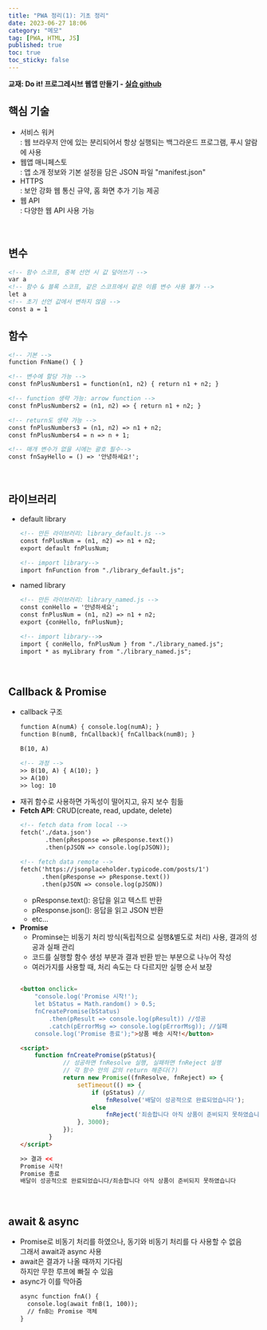 ```yaml
---
title: "PWA 정리(1): 기초 정리"
date: 2023-06-27 18:06
category: "메모"
tag: [PWA, HTML, JS]
published: true
toc: true
toc_sticky: false
---
```

**교재: Do it! 프로그레시브 웹앱 만들기 - [실습 github](https://github.com/codedesign-webapp)**

## **핵심 기술**
- 서비스 워커<br>
  : 웹 브라우저 안에 있는 분리되어서 항상 실행되는 백그라운드 프로그램, 푸시 알람에 사용 
- 웹앱 매니페스토<br>
  : 앱 소개 정보와 기본 설정을 담은 JSON 파일 "manifest.json"
- HTTPS<br>
  : 보안 강화 웹 통신 규약, 홈 화면 추가 기능 제공
- 웹 API<br>
  : 다양한 웹 API 사용 가능

<br>

## **변수**
```html
<!-- 함수 스코프, 중복 선언 시 값 덮어쓰기 -->
var a
<!-- 함수 & 블록 스코프, 같은 스코프에서 같은 이름 변수 사용 불가 -->
let a 
<!-- 초기 선언 값에서 변하지 않음 -->
const a = 1
```

## **함수**
    
```html
<!-- 기본 -->
function FnName() { }

<!-- 변수에 할당 가능 -->     
const fnPlusNumbers1 = function(n1, n2) { return n1 + n2; }

<!-- function 생략 가능: arrow function -->
const fnPlusNumbers2 = (n1, n2) => { return n1 + n2; }

<!-- return도 생략 가능 -->
const fnPlusNumbers3 = (n1, n2) => n1 + n2;
const fnPlusNumbers4 = n => n + 1;

<!-- 매개 변수가 없을 시에는 괄호 필수-->
const fnSayHello = () => '안녕하세요!';
```
    
<br>

## **라이브러리**
- default library
    
    ```html
    <!-- 만든 라이브러리: library_default.js -->
    const fnPlusNum = (n1, n2) => n1 + n2;
    export default fnPlusNum;
    
    <!-- import library-->
    import fnFunction from "./library_default.js";
    ```
        
- named library
    
    ```html
    <!-- 만든 라이브러리: library_named.js -->
    const conHello = '안녕하세요';
    const fnPlusNum = (n1, n2) => n1 + n2;
    export {conHello, fnPlusNum};
    
    <!-- import library-->>
    import { conHello, fnPlusNum } from "./library_named.js";
    import * as myLibrary from "./library_named.js";
    ```
    
<br>

## **Callback & Promise**
- callback 구조
    ```html
    function A(numA) { console.log(numA); }
    function B(numB, fnCallback){ fnCallback(numB); }

    B(10, A)

    <!-- 과정 -->
    >> B(10, A) { A(10); }
    >> A(10)
    >> log: 10
    ```
- 재귀 함수로 사용하면 가독성이 떨어지고, 유지 보수 힘듦
- **Fetch API**: CRUD(create, read, update, delete)
    ```html
    <!-- fetch data from local -->
    fetch('./data.json')
           .then(pResponse => pResponse.text())
           .then(pJSON => console.log(pJSON));

    <!-- fetch data remote -->
    fetch('https://jsonplaceholder.typicode.com/posts/1')
          .then(pResponse => pResponse.text())
          .then(pJSON => console.log(pJSON))
    ```
    - pResponse.text(): 응답을 읽고 텍스트 반환
    - pResponse.json(): 응답을 읽고 JSON 반환
    - etc...
- **Promise**<br>
    - Prominse는 비동기 처리 방식(독립적으로 실행&별도로 처리) 사용, 결과의 성공과 실패 관리
    - 코드를 실행할 함수 생성 부분과 결과 반환 받는 부분으로 나누어 작성
    - 여러가지를 사용할 때, 처리 속도는 다 다르지만 실행 순서 보장
    ```html
    
    <button onclick=
        "console.log('Promise 시작!');
        let bStatus = Math.random() > 0.5;
        fnCreatePromise(bStatus)
            .then(pResult => console.log(pResult)) //성공
            .catch(pErrorMsg => console.log(pErrorMsg)); //실패
        console.log('Promise 종료');">상품 배송 시작!</button>

    <script>
        function fnCreatePromise(pStatus){
                // 성공하면 fnResolve 실행, 실패하면 fnReject 실행
                // 각 함수 안의 값의 return 해준다(?)
                return new Promise((fnResolve, fnReject) => {
                    setTimeout(() => {
                        if (pStatus) //
                            fnResolve('배달이 성공적으로 완료되었습니다');
                        else 
                            fnReject('죄송합니다 아직 상품이 준비되지 못하였습니다');
                    }, 3000);
                });
            }
    </script>

    >> 결과 <<
    Promise 시작!
    Promise 종료
    배달이 성공적으로 완료되었습니다/죄송합니다 아직 상품이 준비되지 못하였습니다
    ```

<br>

## **await & async**
- Promise로 비동기 처리를 하였으나, 동기와 비동기 처리를 다 사용할 수 없음<br> 그래서 await과 async 사용 
- await은 결과가 나올 때까지 기다림<br> 
  하지만 무한 루프에 빠질 수 있음
- async가 이를 막아줌<br>
  ```html
  async function fnA() {
    console.log(await fnB(1, 100));
    // fnB는 Promise 객체
  }
  ```
